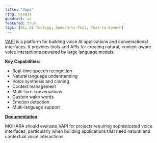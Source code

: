 ```yaml
---
title: "Vapi"
ring: assess
quadrant: ai
featured: true
tags: [AI, AI Tooling, Speech-to-Text, Text-to-Speech]
---
```


[VAPI](https://vapi.ai/) is a platform for building voice AI applications and conversational interfaces. It provides tools and APIs for creating natural, context-aware voice interactions powered by large language models.

**Key Capabilities:**

- Real-time speech recognition
- Natural language understanding
- Voice synthesis and cloning
- Context management
- Multi-turn conversations
- Custom wake words
- Emotion detection
- Multi-language support

**[Documentation](https://docs.vapi.ai/)**

MOHARA should evaluate VAPI for projects requiring sophisticated voice interfaces, particularly when building applications that need natural and contextual voice interactions.
